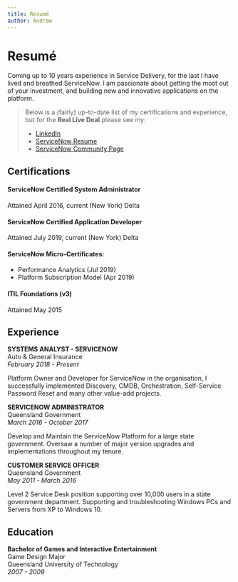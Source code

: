 ```yaml
---
title: Resumé
author: Andrew
---
```


# Resumé
Coming up to 10 years experience in Service Delivery, for the last <DateDiff/> I have lived and breathed ServiceNow. I am passionate about getting the most out of your investment, and building new and innovative applications on the platform.

>Below is a (fairly) up-to-date list of my certifications and experience, but for the **Real Live Deal** please see my:
>- [LinkedIn](https://www.linkedin.com/in/andrewalburydor)
>- [ServiceNow Resume](https://account.servicenow.com/personal-data/11e9c2e8b/bd7f2d4ad/b40a6cdff/a1f44WP8E/resume.html)
>- [ServiceNow Community Page](https://community.servicenow.com/community?id=community_user_profile&user=86ae4a2ddbd41fc09c9ffb651f961957)

## Certifications

<h4>ServiceNow Certified System Administrator</h4>
Attained April 2016, current (New York) Delta

<h4>ServiceNow Certified Application Developer</h4>
Attained July 2019, current (New York) Delta

<h4>ServiceNow Micro-Certificates: </h4>

- Performance Analytics (Jul 2019)
- Platform Subscription Model (Apr 2019)

<h4>ITIL Foundations (v3)</h4>
Attained May 2015


## Experience

**SYSTEMS ANALYST - SERVICENOW**<br />
Auto & General Insurance<br />
*February 2018 - Present*

Platform Owner and Developer for ServiceNow in the organisation, I successfully implemented Discovery, CMDB, Orchestration, Self-Service Password Reset and many other value-add projects.

**SERVICENOW ADMINISTRATOR**<br />
Queensland Government<br />
*March 2016 - October 2017*

Develop and Maintain the ServiceNow Platform for a large state government. Oversaw a number of major version upgrades and implementations throughout my tenure.

**CUSTOMER SERVICE OFFICER**<br />
Queensland Government<br />
*May 2011 - March 2016*

Level 2 Service Desk position supporting over 10,000 users in a state government department. Supporting and troubleshooting Windows PCs and Servers from XP to Windows 10.


## Education

**Bachelor of Games and Interactive Entertainment**<br />
Game Design Major<br />
Queensland University of Technology<br />
*2007 - 2009*

